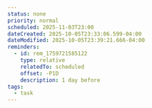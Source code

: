 ```yaml
---
status: none
priority: normal
scheduled: 2025-11-03T23:00
dateCreated: 2025-10-05T23:33:06.599-04:00
dateModified: 2025-10-05T23:39:21.666-04:00
reminders:
  - id: rem_1759721585122
    type: relative
    relatedTo: scheduled
    offset: -P1D
    description: 1 day before
tags:
  - task
---
```


